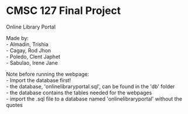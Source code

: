 # CMSC 127 Final Project

 Online Library Portal

 Made by:  
    - Almadin, Trishia  
    - Cagay, Rod Jhon  
    - Poledo, Clent Japhet  
    - Sabulao, Irene Jane  

Note before running the webpage:  
    - Import the database first!  
        - the database, 'onlinelibraryportal.sql', can be found in the 'db' folder  
        - the database contains the tables needed for the webpages  
        - import the .sql file to a database named 'onlinelibraryportal' without the quotes  
